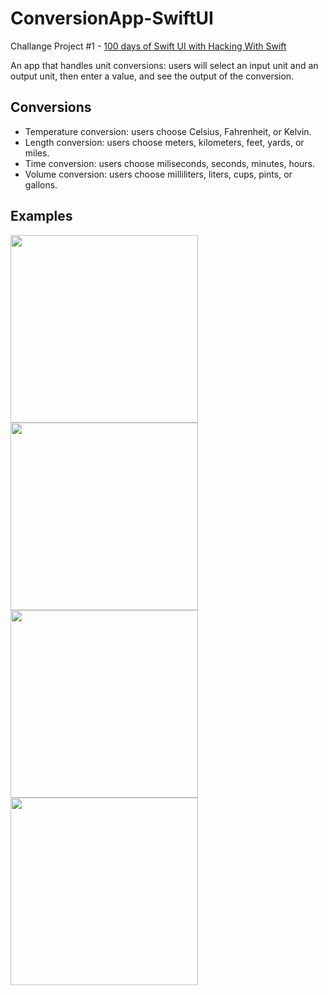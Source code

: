 # ConversionApp-SwiftUI
Challange Project #1 - [100 days of Swift UI with Hacking With Swift](https://www.hackingwithswift.com/100/swiftui)

An app that handles unit conversions: users will select an input unit and an output unit, then enter a value, and see the output of the conversion.

## Conversions
* Temperature conversion: users choose Celsius, Fahrenheit, or Kelvin.
* Length conversion: users choose meters, kilometers, feet, yards, or miles.
* Time conversion: users choose miliseconds, seconds, minutes, hours.
* Volume conversion: users choose milliliters, liters, cups, pints, or gallons.

## Examples
<img src="ConversionApp/Assets.xcassets/example-1.imageset/example-1.png" width="300"> <img src="ConversionApp/Assets.xcassets/example-2.imageset/example-2.png" width="300"> <img src="ConversionApp/Assets.xcassets/example-3.imageset/example-3.png" width="300"> <img src="ConversionApp/Assets.xcassets/example-4.imageset/example-4.png" width="300">
